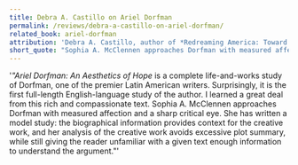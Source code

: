 ```yaml
---
title: Debra A. Castillo on Ariel Dorfman
permalink: /reviews/debra-a-castillo-on-ariel-dorfman/
related_book: ariel-dorfman
attribution: 'Debra A. Castillo, author of *Redreaming America: Toward a Bilingual American Culture*'
short_quote: "Sophia A. McClennen approaches Dorfman with measured affection and a sharp critical eye."
---
```

'*"Ariel Dorfman: An Aesthetics of Hope* is a complete life-and-works study of Dorfman, one of the premier Latin American writers. Surprisingly, it is the first full-length English-language study of the author. I learned a great deal from this rich and compassionate text. Sophia A. McClennen approaches Dorfman with measured affection and a sharp critical eye. She has written a model study: the biographical information provides context for the creative work, and her analysis of the creative work avoids excessive plot summary, while still giving the reader unfamiliar with a given text enough information to understand the argument."'
